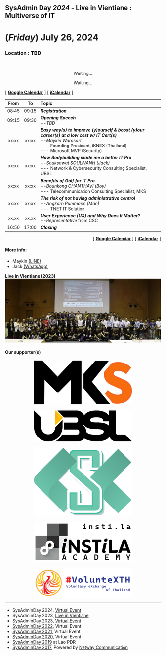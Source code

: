 ## SysAdmin Day ***2024*** - Live in Vientiane : Multiverse of IT 
# **(*Friday*) July 26, 2024**
### Location : TBD

<br>
<p align="center">
    <!-- <a href="../../Assets/SysAdminDay-2023-VTE-White.png"><img src="../../Assets/SysAdminDay-2023-VTE-Black.png" width="50%" title="SysAdmin Day 2023 - Live in Vientiane"></a> -->
    Waiting...
</p>
<p align="center">
    Waiting...
</p>

[ <a target="_blank" href="http://www.google.com/calendar/event?action=TEMPLATE&dates=20240726T020000Z%2F20240726T093000Z&ctz=Asia/Vientiane&text=SysAdmin%20Day%202023%20%3A%20Live%20in%20Vientiane&location=TBD&details=For%20details%2C%20link%20here%3A%20https%3A%2F%2FSysAdminDay.github.io%2F2023%2FVTE"><b>Google Calendar</b></a> ]
[ <a target="_blank" href="./SysAdminDay2024-VTE.ics"><b>iCalendar</b></a> ]

| From  |  To   |  Topic                                                                                                                                                                                               |
|:-----:|:-----:|:-----------------------------------------------------------------------------------------------------------------------------------------------------------------------------------------------------|
| 08:45 | 09:15 | *<b>Registration </b>*                                                                                                                                                                               |
| 09:15 | 09:30 | *<b>Opening Speech</b>*<br>--*TBD*                                                                                                                                                                   |
| xx:xx | xx:xx | *<b>Easy way(s) to improve (y)ourself &amp; boost (y)our career(s) at a low cost w/ IT Cert(s)</b>*<br>--*Maykin Warasart*<br>--- Founding President, iKNEX (Thailand)<br>--- Microsoft MVP (Security) |
| xx:xx | xx:xx | *<b>How Bodybuilding made me a better IT Pro</b>*<br>--*Souksawat SOULIVANH (Jack)*<br> --- Network & Cybersecurity Consulting Specialist, UBSL                                                      |
| xx:xx | xx:xx | *<b>Benefits of Golf for IT Pro</b>*<br>--*Bounkong CHANTHAVI (Boy)*<br> --- Telecommunication Consulting Specialist, MKS                                                                            |
| xx:xx | xx:xx | *<b>The risk of not having administrative control</b>*<br>--*Angkarn Pummarin (Man)*<br> --- TNET IT Solution                                                                                        |
| xx:xx | xx:xx | *<b>User Experience (UX) and Why Does It Matter?</b>*<br>--*Representative* from CSC                                                                                                                 |
| 16:50 | 17:00 | *<b>Closing</b>*                                                                                                                                                                                     |

<p align="right">
    [ <a target="_blank" href="http://www.google.com/calendar/event?action=TEMPLATE&dates=20240726T020000Z%2F20240726T093000Z&ctz=Asia/Vientiane&text=SysAdmin%20Day%202023%20%3A%20Live%20in%20Vientiane&location=TBD&details=For%20details%2C%20link%20here%3A%20https%3A%2F%2FSysAdminDay.github.io%2F2023%2FVTE"><b>Google Calendar</b></a> ]
    [ <a target="_blank" href="./SysAdminDay2024-VTE.ics"><b>iCalendar</b></a> ]
</p>

#### More info: 
+ Maykin [(LiNE)](https://line.me/R/ti/p/%40maykin)
+ Jack [(WhatsApp)](https://wa.me/qr/ZIXUWJ53MMJBP1)

<b>Live in Vientiane (2023)</b>
<a href="../../2023/VTE/Group.JPG" target="_parent"><img src="../../2023/VTE/Group-wide.JPG" title="SysAdmin Day 2023 - Live in Vientiane"></a>

#### Our supporter(s)

<p align="center">
    <a href="https://mangkone.com"><img src="Supporters/mks.png" width="318" title="MKS"></a><br><br>
    <a href="https://ubslao.com" target="blank"><img src="Supporters/ubsl.webp" title="UBS LAO"></a><br><br>
    <img src="Supporters/CSC.png" title="CSC" width="318"><br><br>
    <a href="https://insti.la" target="blank"><img src="Supporters/instila.png" width="318" title="iNSTiLA Academy"></a><br><br>
    <a href="https://VolunteX.github.io" target="_blank"><img src="Supporters/VolunteX.png" width="320" title="Voluntary eXchange of Thailand"></a>
</p>
 
---

* SysAdminDay 2024, [Virtual Event](/2024/VirtualEvent)
* SysAdminDay 2023, [Live in Vientiane](/2023/VTE)
* SysAdminDay 2023, [Virtual Event](/2023/VirtualEvent)
* [SysAdminDay 2022](/2022/VirtualEvent), Virtual Event
* [SysAdminDay 2021](/2021/VirtualEvent), Virtual Event
* [SysAdminDay 2020](/2020/VirtualEvent), Virtual Event
* [SysAdminDay 2019](/2019/Laos) at Lao PDR
* [SysAdminDay 2017](https://www.facebook.com/sysadminthailand/photos/?tab=album&album_id=303193886821648), Powered by [Netway Communication](https://netway.co.th/)
